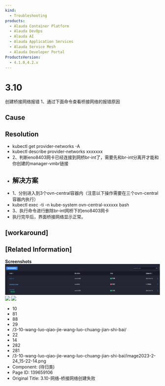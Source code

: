 ```yaml
---
kind:
  - Troubleshooting
products:
  - Alauda Container Platform
  - Alauda DevOps
  - Alauda AI
  - Alauda Application Services
  - Alauda Service Mesh
  - Alauda Developer Portal
ProductsVersion:
  - 4.1.0,4.2.x
---
```

<!-- A type of document that involves encountering a fault, diagnosing it, performing root cause analysis, and providing solutions. -->

# 3.10

创建桥接网络报错 1、通过下面命令查看桥接网络的报错原因

## Cause

## Resolution
- kubectl get provider-networks -A
- kubectl describe provider-networks xxxxxxx
- 2、判断eno8403网卡已经连接到网桥br-int了，需要先和br-int分离开才能和你创建的manager-vmbr链接
- ## 解决方案
- 1、分别进入到3个ovn-central容器内（注意以下操作需要在三个ovn-central容器内执行）
- kubectl exec -ti -n kube-system ovn-central-xxxxxx bash
- 3、执行命令进行删除br-int网桥下的eno8403网卡
- 执行完毕后，界面桥接网络显示正常。

## [workaround]

## [Related Information]
**Screenshots**
![](assets/3-10-wang-luo-qiao-jie-wang-luo-chuang-jian-shi-bai/image2023-2-24_15-22-14.png)
![](assets/3-10-wang-luo-qiao-jie-wang-luo-chuang-jian-shi-bai/%E4%BC%81%E4%B8%9A%E5%BE%AE%E4%BF%A1%E6%88%AA%E5%9B%BE_16772200802497%282%29.png)
![](assets/3-10-wang-luo-qiao-jie-wang-luo-chuang-jian-shi-bai/%E4%BC%81%E4%B8%9A%E5%BE%AE%E4%BF%A1%E6%88%AA%E5%9B%BE_16772200739351%281%29.png)
- 10
- 81
- 88
- 29
- /3-10-wang-luo-qiao-jie-wang-luo-chuang-jian-shi-bai/
- 22
- 14
- 282
- 281
- /3-10-wang-luo-qiao-jie-wang-luo-chuang-jian-shi-bai/image2023-2-24_15-22-14.png
- Component: (待归类)
- Page ID: 139659106
- Original Title: 3.10-网络-桥接网络创建失败
